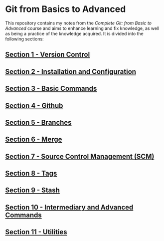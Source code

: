 # Git from Basics to Advanced

This repository contains my notes from the *Complete Git: from Basic to Advanced* course and aims to enhance learning and fix knowledge, as well as being a practice of the knowledge acquired. It is divided into the following sections:

## [Section 1 - Version Control](Section01-02/README.md)

## [Section 2 - Installation and Configuration](Section01-02/README.md)

## [Section 3 - Basic Commands](Section03/README.md)

## [Section 4 - Github](Section04/README.md)

## [Section 5 - Branches](Section05/README.md)

## [Section 6 - Merge](Section06/README.md)

## [Section 7 - Source Control Management (SCM)](Section07/README.md)

## [Section 8 - Tags](Section08/README.md)

## [Section 9 - Stash](Section09/README.md)

## [Section 10 - Intermediary and Advanced Commands](Section10/README.md)

## [Section 11 - Utilities](Section11/README.md)
